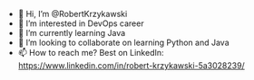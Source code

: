 - 👋 Hi, I’m @RobertKrzykawski
- 👀 I’m interested in DevOps career
- 🌱 I’m currently learning Java
- 💞️ I’m looking to collaborate on learning Python and Java
- 📫 How to reach me? Best on LinkedIn: https://www.linkedin.com/in/robert-krzykawski-5a3028239/
